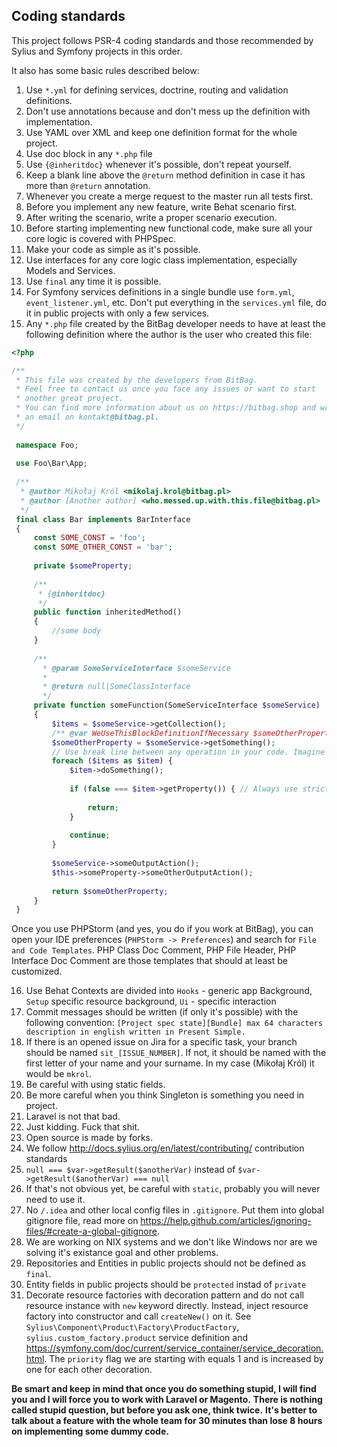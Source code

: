 Coding standards
-------------

This project follows PSR-4 coding standards and those recommended by Sylius and Symfony projects in this order.

It also has some basic rules described below:

1. Use `*.yml` for defining services, doctrine, routing and validation definitions.
2. Don't use annotations because and don't mess up the definition with implementation.
3. Use YAML over XML and keep one definition format for the whole project.
4. Use doc block in any `*.php` file
5. Use `{@inheritdoc}` whenever it's possible, don't repeat yourself.
6. Keep a blank line above the `@return` method definition in case it has more than `@return` annotation.
7. Whenever you create a merge request to the master run all tests first.
8. Before you implement any new feature, write Behat scenario first.
9. After writing the scenario, write a proper scenario execution.
10. Before starting implementing new functional code, make sure all your core logic is covered with PHPSpec.
11. Make your code as simple as it's possible.
12. Use interfaces for any core logic class implementation, especially Models and Services.
13. Use `final` any time it is possible.
14. For Symfony services definitions in a single bundle use `form.yml`, `event_listener.yml`, etc. Don't put everything in the `services.yml` file, do it in public projects with only a few services.
15. Any `*.php` file created by the BitBag developer needs to have at least the following definition where the author is the user who created this file:

```php
<?php

/**
 * This file was created by the developers from BitBag.
 * Feel free to contact us once you face any issues or want to start
 * another great project.
 * You can find more information about us on https://bitbag.shop and write us
 * an email on kontakt@bitbag.pl.
 */
 
 namespace Foo;
 
 use Foo\Bar\App;
 
 /**
  * @author Mikołaj Król <mikolaj.krol@bitbag.pl>
  * @author [Another author] <who.messed.up.with.this.file@bitbag.pl>
  */
 final class Bar implements BarInterface
 {
     const SOME_CONST = 'foo';
     const SOME_OTHER_CONST = 'bar';
     
     private $someProperty;
     
     /**
      * {@inheritdoc}
      */
     public function inheritedMethod()
     {
         //some body
     }
     
     /** 
       * @param SomeServiceInterface $someService 
       *
       * @return null|SomeClassInterface 
       */
     private function someFunction(SomeServiceInterface $someService)
     {
         $items = $someService->getCollection();
         /** @var WeUseThisBlockDefinitionIfNecessary $someOtherProperty */
         $someOtherProperty = $someService->getSomething();
         // Use break line between any operation in your code. Imagine the code as block diagram, where every new line is an arrow between operations.
         foreach ($items as $item) {
             $item->doSomething();
             
             if (false === $item->getProperty()) { // Always use strict comparison with expected result on the left
                 
                 return;
             }
             
             continue;
         }
         
         $someService->someOutputAction();
         $this->someProperty->someOtherOutputAction();
         
         return $someOtherProperty;
     }
 }
```

Once you use PHPStorm (and yes, you do if you work at BitBag), 
you can open your IDE preferences (`PHPStorm -> Preferences`) and search for `File and Code Templates`. 
PHP Class Doc Comment, PHP File Header, PHP Interface Doc Comment 
are those templates that should at least be customized.

16. Use Behat Contexts are divided into `Hooks` - generic app Background, `Setup` specific resource background, `Ui` - specific interaction
17. Commit messages should be written (if only it's possible) with the following convention:
`[Project spec state][Bundle] max 64 characters description in english written in Present Simple.`
18. If there is an opened issue on Jira for a specific task, your branch should be named `sit_[ISSUE_NUMBER]`. If not, it should be named with the first letter of your name and your surname. In my case (Mikołaj Król) it would be `mkrol`.
19. Be careful with using static fields.
20. Be more careful when you think Singleton is something you need in project.
21. Laravel is not that bad.
22. Just kidding. Fuck that shit.
23. Open source is made by forks.
24. We follow http://docs.sylius.org/en/latest/contributing/ contribution standards
25. `null === $var->getResult($anotherVar)` instead of `$var->getResult($anotherVar) === null`
26. If that's not obvious yet, be careful with `static`, probably you will never need to use it.
27. No `/.idea` and other local config files in `.gitignore`. Put them into global gitignore file, read more on https://help.github.com/articles/ignoring-files/#create-a-global-gitignore.
28. We are working on NIX systems and we don't like Windows nor are we solving it's existance goal and other problems.
29. Repositories and Entities in public projects should not be defined as `final`. 
30. Entity fields in public projects should be `protected` instad of `private`
31. Decorate resource factories with decoration pattern and do not call resource instance with `new` keyword directly. Instead, inject resource factory into constructor and call `createNew()` on it. See `Sylius\Component\Product\Factory\ProductFactory`, `sylius.custom_factory.product` service definition and https://symfony.com/doc/current/service_container/service_decoration.html. The `priority` flag we are starting with equals 1 and is increased by one for each other decoration.

**Be smart and keep in mind that once you do something stupid, I will find you and I will force you to work with Laravel or Magento.**
**There is nothing called stupid question, but before you ask one, think twice.**
**It's better to talk about a feature with the whole team for 30 minutes than lose 8 hours on implementing some dummy code.**
